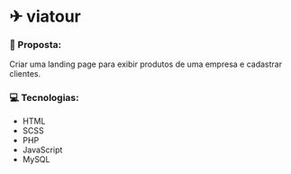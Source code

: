 
# ✈ viatour 

### 📌 Proposta:
Criar uma landing page para exibir produtos de uma empresa e cadastrar clientes.

### 💻 Tecnologias:
- HTML
- SCSS
- PHP
- JavaScript
- MySQL
